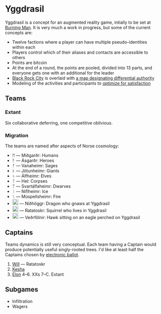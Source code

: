 Yggdrasil
=========

Yggdrasil is a concept for an augmented reality game, intially to be set at [Burning Man](http://burningman.com). It is very much a work in progress, but some of the current concepts are:

* Twelve factions where a player can have multiple pseudo-identities within each
* Players control which of their aliases and contacts are accessible to others
* Points are bitcoin
* At the end of a round, the points are pooled, divided into 13 parts, and everyone gets one with an additional for the leader
* [Black Rock City](http://alexlod.com/wp-content/uploads/2011/09/brc.jpeg) is overlaid with [a map designating differential authority](http://dhappy.github.io/yggdrasil/)
* Modeling of the activities and participants to [optimize for satisfaction](http://hoenir.himinbi.org/2014/04/rationale-for-the-department-of-happiness/)

## Teams

### Extant

Six collaborative deferring, one competitive oblivious.

### Migration

The teams are named after aspects of Norse cosmology:

* ᛗ ― Miðgarðr: Humans
* ᚫ ― Ásgarðr: Heroes
* ᚡ ― Vanaheimr: Sages
* ᚦ ― Jötunheimr: Giants
* ᛃ ― Álfheimr: Elves
* ᛏ ― Hel: Corpses
* ᛠ ― Svartálfaheimr: Dwarves
* ᛁ ― Niflheimr: Ice
* ᛊ ― Múspellsheimr: Fire
* <img src='http://dhappy.org/.../image/animal/dragon/pair/svg' style='width:20px;height:20px'/> ― Níðhöggr: Dragon who gnaws at Yggdrasil
* <img src='http://dhappy.org/.../image/animal/squirrel/svg' style='height:20px'/> ― Ratatoskr: Squirrel who lives in Yggdrasil
* <img src='http://dhappy.org/.../image/animal/phoenix/svg' style='height:20px'/> ― Veðrfölnir: Hawk sitting on an eagle perched on Yggdrasil

## Captains

Teams dynamics is still very conceptual. Each team having a Captain would produce potentially useful singly-rooted trees. I'd like at least half the Captains chosen by [electronic ballot](//github.com/TheFuturistParty/vote).

1. [Will](//dhappy.org) ― Ratatoskr
2. [Kesha](//twitter.com/KeshaRose)
3. [Elon](//twitter.com/ElonMusk)
4–6. XXs
7–C. Extant

## Subgames

* Infiltration
* Wagers
